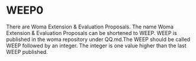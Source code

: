# WEEP0
There are Woma Extension & Evaluation Proposals. The name Woma Extension & Evaluation Proposals can be shortened to WEEP. WEEP is published in the woma repository under QQ.md.The WEEP should be called WEEP followed by an integer. The integer is one value higher than the last WEEP published.
